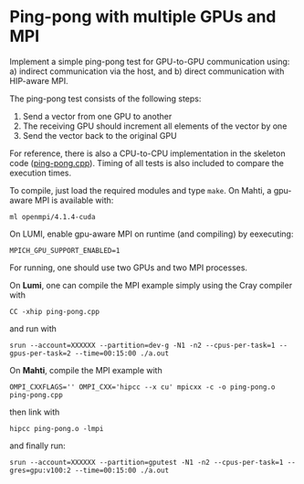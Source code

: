 # Ping-pong with multiple GPUs and MPI

Implement a simple ping-pong test for GPU-to-GPU communication using:
a) indirect communication via the host, and b) direct communication with
HIP-aware MPI.

The ping-pong test consists of the following steps:
  1. Send a vector from one GPU to another
  2. The receiving GPU should increment all elements of the vector by one
  3. Send the vector back to the original GPU

For reference, there is also a CPU-to-CPU implementation in the skeleton
code ([ping-pong.cpp](ping-pong.cpp)). Timing of all tests is also included to
compare the execution times.

To compile, just load the required modules and type `make`. On Mahti, a gpu-aware MPI is
available with:
```
ml openmpi/4.1.4-cuda
```
On LUMI, enable gpu-aware MPI on runtime (and compiling) by eexecuting:
```
MPICH_GPU_SUPPORT_ENABLED=1
```
For running, one should use two GPUs and two MPI processes.

On **Lumi**, one can compile the MPI example simply using the Cray compiler with
```
CC -xhip ping-pong.cpp
```
and run with
```
srun --account=XXXXXX --partition=dev-g -N1 -n2 --cpus-per-task=1 --gpus-per-task=2 --time=00:15:00 ./a.out
```

On **Mahti**, compile the MPI example with
```
OMPI_CXXFLAGS='' OMPI_CXX='hipcc --x cu' mpicxx -c -o ping-pong.o ping-pong.cpp
```
then link with
```
hipcc ping-pong.o -lmpi
```
and finally run:
```
srun --account=XXXXXX --partition=gputest -N1 -n2 --cpus-per-task=1 --gres=gpu:v100:2 --time=00:15:00 ./a.out
```
